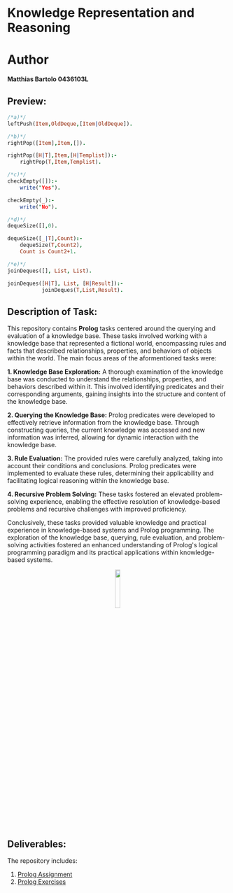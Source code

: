 # Knowledge Representation and Reasoning

# Author
**Matthias Bartolo 0436103L**

## Preview:
```prolog
/*a)*/
leftPush(Item,OldDeque,[Item|OldDeque]).

/*b)*/
rightPop([Item],Item,[]).

rightPop([H|T],Item,[H|Templist]):-
    rightPop(T,Item,Templist).

/*c)*/
checkEmpty([]):-
    write("Yes").

checkEmpty(_):-
    write("No").

/*d)*/
dequeSize([],0).

dequeSize([_|T],Count):-
    dequeSize(T,Count2),
    Count is Count2+1.

/*e)*/
joinDeques([], List, List).

joinDeques([H|T], List, [H|Result]):-
           joinDeques(T,List,Result).
```

## Description of Task:
This repository contains **Prolog** tasks centered around the querying and evaluation of a knowledge base. These tasks involved working with a knowledge base that represented a fictional world, encompassing rules and facts that described relationships, properties, and behaviors of objects within the world. The main focus areas of the aformentioned tasks were:

**1. Knowledge Base Exploration:** A thorough examination of the knowledge base was conducted to understand the relationships, properties, and behaviors described within it. This involved identifying predicates and their corresponding arguments, gaining insights into the structure and content of the knowledge base.

**2. Querying the Knowledge Base:** Prolog predicates were developed to effectively retrieve information from the knowledge base. Through constructing queries, the current knowledge was accessed and new information was inferred, allowing for dynamic interaction with the knowledge base.

**3. Rule Evaluation:** The provided rules were carefully analyzed, taking into account their conditions and conclusions. Prolog predicates were implemented to evaluate these rules, determining their applicability and facilitating logical reasoning within the knowledge base.

**4. Recursive Problem Solving:** These tasks fostered an elevated problem-solving experience, enabling the effective resolution of knowledge-based problems and recursive challenges with improved proficiency.

Conclusively, these tasks provided valuable knowledge and practical experience in knowledge-based systems and Prolog programming. The exploration of the knowledge base, querying, rule evaluation, and problem-solving activities fostered an enhanced understanding of Prolog's logical programming paradigm and its practical applications within knowledge-based systems.

<p align='center'>
  <img src="https://github.com/mbar0075/Knowledge-Representation-and-Reasoning/assets/103250564/655fd1d5-ee4c-4e62-99b4-687ba1d9d236" style="display: block; margin: 0 auto; width: 15%; height: auto;">
</p>

## Deliverables:
The repository includes:<br />
1. [Prolog Assignment](https://github.com/mbar0075/Knowledge-Representation-and-Reasoning/tree/main/Prolog%20Assignment)
2. [Prolog Exercises](https://github.com/mbar0075/Knowledge-Representation-and-Reasoning/tree/main/Prolog%20Exercises)
 
